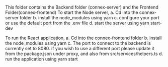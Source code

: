 This folder contains the Backend folder (connex-server) and the Frontend Folder(connex-frontend) To start the Node server, 
a. Cd into the connex-server folder 
b. install the node_modules using yarn 
c. configure your port or use the default port from the .env file d. start the server using yarn start-dev

To run the React application,
 a. Cd into the connex-frontend folder 
 b. install the node_modules using yarn 
 c. The port to connect to the backend is currently set to 8080. if you wish to use a different port please update it from the package.json under proxy, and also from src/services/helpers.ts d. run the application using yarn start